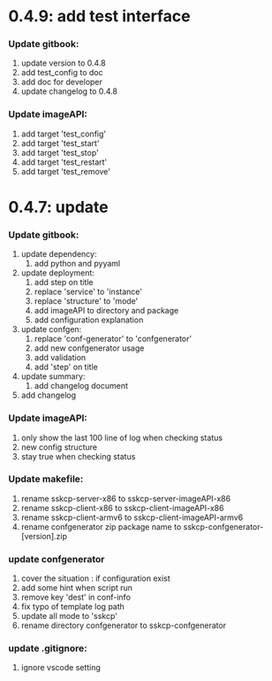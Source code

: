 # 0.4.9: add test interface

### Update gitbook:
1. update version to 0.4.8
2. add test_config to doc
3. add doc for developer
4. update changelog to 0.4.8

### Update imageAPI:
1. add target 'test_config'
2. add target 'test_start'
3. add target 'test_stop'
4. add target 'test_restart'
5. add target 'test_remove'

# 0.4.7: update

### Update gitbook:
1. update dependency:
    1) add python and pyyaml
2. update deployment:
    1) add step on title
    2) replace 'service' to 'instance'
    3) replace 'structure' to 'mode'
    4) add imageAPI to directory and package
    5) add configuration explanation
3. update confgen:
    1) replace 'conf-generator' to 'confgenerator'
    2) add new confgenerator usage
    3) add validation
    4) add 'step' on title
4. update summary:
    1) add changelog document
5. add changelog

### Update imageAPI:
1. only show the last 100 line of log when checking status
2. new config structure
3. stay true when checking status

### Update makefile:
1. rename sskcp-server-x86 to sskcp-server-imageAPI-x86
2. rename sskcp-client-x86 to sskcp-client-imageAPI-x86
3. rename sskcp-client-armv6 to sskcp-client-imageAPI-armv6
4. rename confgenerator zip package name to sskcp-confgenerator-[version].zip

### update confgenerator
1. cover the situation : if configuration exist
2. add some hint when script run
3. remove key 'dest' in conf-info
4. fix typo of template log path
5. update all mode to 'sskcp'
6. rename directory confgenerator to sskcp-confgenerator

### update .gitignore:
1. ignore vscode setting

